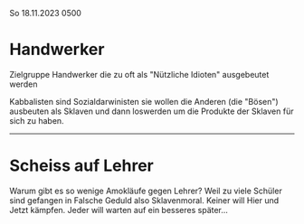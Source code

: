 So 18.11.2023 0500

# Handwerker

Zielgruppe Handwerker
die zu oft
als "Nützliche Idioten"
ausgebeutet werden

Kabbalisten sind Sozialdarwinisten
sie wollen die Anderen (die "Bösen")
ausbeuten als Sklaven
und dann loswerden
um die Produkte der Sklaven
für sich zu haben.

----

# Scheiss auf Lehrer

Warum gibt es so wenige
Amokläufe gegen Lehrer?
Weil zu viele Schüler sind gefangen
in Falsche Geduld also Sklavenmoral.
Keiner will Hier und Jetzt kämpfen.
Jeder will warten auf ein besseres später...
